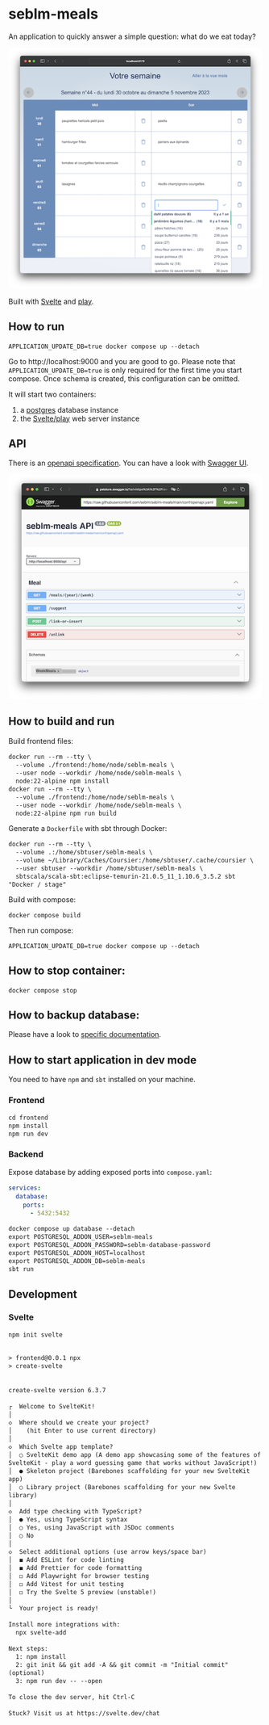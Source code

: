 # seblm-meals

An application to quickly answer a simple question: what do we eat today?

![seblm-meals screenshot](docs/screenshot.png)

Built with [Svelte] and [play].

## How to run

```shell
APPLICATION_UPDATE_DB=true docker compose up --detach
```

Go to http://localhost:9000 and you are good to go. Please note that `APPLICATION_UPDATE_DB=true` is only required for
the first time you start compose. Once schema is created, this configuration can be omitted.

It will start two containers:

1. a [postgres][docker-hub-postgres] database instance
2. the [Svelte/play][docker-hub-repository] web server instance

## API

There is an [openapi specification][openapi.yaml]. You can have a look with [Swagger UI][swagger-ui-demo].

[![Swagger UI visualization of openapi specification](docs/swagger-ui.png)][swagger-ui-demo]

## How to build and run

Build frontend files:

```shell
docker run --rm --tty \
  --volume ./frontend:/home/node/seblm-meals \
  --user node --workdir /home/node/seblm-meals \
  node:22-alpine npm install
docker run --rm --tty \
  --volume ./frontend:/home/node/seblm-meals \
  --user node --workdir /home/node/seblm-meals \
  node:22-alpine npm run build
```

Generate a `Dockerfile` with sbt through Docker:

```shell
docker run --rm --tty \
  --volume .:/home/sbtuser/seblm-meals \
  --volume ~/Library/Caches/Coursier:/home/sbtuser/.cache/coursier \
  --user sbtuser --workdir /home/sbtuser/seblm-meals \
  sbtscala/scala-sbt:eclipse-temurin-21.0.5_11_1.10.6_3.5.2 sbt "Docker / stage"
```

Build with compose:

```shell
docker compose build
```

Then run compose:

```shell
APPLICATION_UPDATE_DB=true docker compose up --detach
```

## How to stop container:

```shell
docker compose stop
```

## How to backup database:

Please have a look to [specific documentation](backup/README.md).

## How to start application in dev mode

You need to have `npm` and `sbt` installed on your machine.

### Frontend

```shell
cd frontend
npm install
npm run dev
```

### Backend

Expose database by adding exposed ports into `compose.yaml`:

```yaml
services:
  database:
    ports:
      - 5432:5432
```

```shell
docker compose up database --detach
export POSTGRESQL_ADDON_USER=seblm-meals
export POSTGRESQL_ADDON_PASSWORD=seblm-database-password
export POSTGRESQL_ADDON_HOST=localhost
export POSTGRESQL_ADDON_DB=seblm-meals
sbt run
```

## Development

### Svelte

```shell
npm init svelte
```

```shell

> frontend@0.0.1 npx
> create-svelte


create-svelte version 6.3.7

┌  Welcome to SvelteKit!
│
◇  Where should we create your project?
│    (hit Enter to use current directory)
│
◇  Which Svelte app template?
│  ○ SvelteKit demo app (A demo app showcasing some of the features of SvelteKit - play a word guessing game that works without JavaScript!)
│  ● Skeleton project (Barebones scaffolding for your new SvelteKit app)
│  ○ Library project (Barebones scaffolding for your new Svelte library)
│
◇  Add type checking with TypeScript?
│  ● Yes, using TypeScript syntax
│  ○ Yes, using JavaScript with JSDoc comments
│  ○ No
│
◇  Select additional options (use arrow keys/space bar)
│  ◼ Add ESLint for code linting
│  ◼ Add Prettier for code formatting
│  ◻ Add Playwright for browser testing
│  ◻ Add Vitest for unit testing
│  ◻ Try the Svelte 5 preview (unstable!)
│
└  Your project is ready!

Install more integrations with:
  npx svelte-add

Next steps:
  1: npm install
  2: git init && git add -A && git commit -m "Initial commit" (optional)
  3: npm run dev -- --open

To close the dev server, hit Ctrl-C

Stuck? Visit us at https://svelte.dev/chat
```

[docker-hub-postgres]: https://hub.docker.com/_/postgres
[docker-hub-repository]: https://hub.docker.com/r/seblm/seblm-meals
[openapi.yaml]: conf/openapi.yaml
[play]: https://www.playframework.com
[Svelte]: https://svelte.dev
[swagger-ui-demo]: https://petstore.swagger.io/?url=https%3A%2F%2Fraw.githubusercontent.com%2Fseblm%2Fseblm-meals%2Fmain%2Fconf%2Fopenapi.yaml
